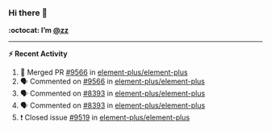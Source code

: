 ### Hi there 👋

**:octocat: I’m [@zz](https://github.com/holazz)**

---

**:zap: Recent Activity**

<!--START_SECTION:activity-->
1. 🎉 Merged PR [#9566](https://github.com/element-plus/element-plus/pull/9566) in [element-plus/element-plus](https://github.com/element-plus/element-plus)
2. 🗣 Commented on [#9566](https://github.com/element-plus/element-plus/issues/9566) in [element-plus/element-plus](https://github.com/element-plus/element-plus)
3. 🗣 Commented on [#8393](https://github.com/element-plus/element-plus/issues/8393) in [element-plus/element-plus](https://github.com/element-plus/element-plus)
4. 🗣 Commented on [#8393](https://github.com/element-plus/element-plus/issues/8393) in [element-plus/element-plus](https://github.com/element-plus/element-plus)
5. ❗️ Closed issue [#9519](https://github.com/element-plus/element-plus/issues/9519) in [element-plus/element-plus](https://github.com/element-plus/element-plus)
<!--END_SECTION:activity-->
